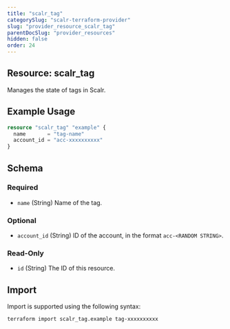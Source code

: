 ```yaml
---
title: "scalr_tag"
categorySlug: "scalr-terraform-provider"
slug: "provider_resource_scalr_tag"
parentDocSlug: "provider_resources"
hidden: false
order: 24
---
```

## Resource: scalr_tag

Manages the state of tags in Scalr.

## Example Usage

```terraform
resource "scalr_tag" "example" {
  name       = "tag-name"
  account_id = "acc-xxxxxxxxxx"
}
```

<!-- schema generated by tfplugindocs -->
## Schema

### Required

- `name` (String) Name of the tag.

### Optional

- `account_id` (String) ID of the account, in the format `acc-<RANDOM STRING>`.

### Read-Only

- `id` (String) The ID of this resource.

## Import

Import is supported using the following syntax:

```shell
terraform import scalr_tag.example tag-xxxxxxxxxx
```

